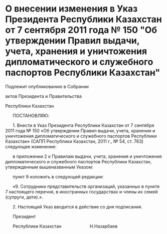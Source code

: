 # О внесении изменения в Указ Президента Республики Казахстан от 7 сентября 2011 года № 150 "Об утверждении Правил выдачи, учета, хранения и уничтожения дипломатического и служебного паспортов Республики Казахстан"

Подлежит опубликованию в Собрании

актов Президента и Правительства

Республики Казахстан

      ПОСТАНОВЛЯЮ:

      1. Внести в Указ Президента Республики Казахстан от 7 сентября 2011 года № 150 «Об утверждении Правил выдачи, учета, хранения и уничтожения дипломатического и служебного паспортов Республики Казахстан» (САПП Республики Казахстан, 2011 г., № 54, ст. 763) следующее изменение:

      в приложении 2 к Правилам выдачи, учета, хранения и уничтожения дипломатического и служебного паспортов Республики Казахстан, утвержденным вышеназванным Указом:

      пункт 9 изложить в следующей редакции:

      «9. Сотрудники представительств организаций, указанных в пункте 7 настоящего перечня, в иностранных государствах и члены их семей (супруги, дети).».

      2. Настоящий Указ вводится в действие со дня подписания.

      Президент

      Республики Казахстан                       Н.Назарбаев

